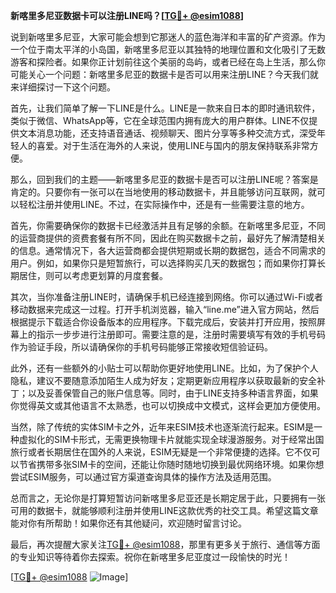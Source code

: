 **新喀里多尼亚数据卡可以注册LINE吗？[[TG💪+ @esim1088](https://t.me/s/esim1088)]**

说到新喀里多尼亚，大家可能会想到它那迷人的蓝色海洋和丰富的矿产资源。作为一个位于南太平洋的小岛国，新喀里多尼亚以其独特的地理位置和文化吸引了无数游客和探险者。如果你正计划前往这个美丽的岛屿，或者已经在岛上生活，那么你可能关心一个问题：新喀里多尼亚的数据卡是否可以用来注册LINE？今天我们就来详细探讨一下这个问题。

首先，让我们简单了解一下LINE是什么。LINE是一款来自日本的即时通讯软件，类似于微信、WhatsApp等，它在全球范围内拥有庞大的用户群体。LINE不仅提供文本消息功能，还支持语音通话、视频聊天、图片分享等多种交流方式，深受年轻人的喜爱。对于生活在海外的人来说，使用LINE与国内的朋友保持联系非常方便。

那么，回到我们的主题——新喀里多尼亚的数据卡是否可以注册LINE呢？答案是肯定的。只要你有一张可以在当地使用的移动数据卡，并且能够访问互联网，就可以轻松注册并使用LINE。不过，在实际操作中，还是有一些需要注意的地方。

首先，你需要确保你的数据卡已经激活并且有足够的余额。在新喀里多尼亚，不同的运营商提供的资费套餐有所不同，因此在购买数据卡之前，最好先了解清楚相关的信息。通常情况下，各大运营商都会提供短期或长期的数据包，适合不同需求的用户。例如，如果你只是短暂旅行，可以选择购买几天的数据包；而如果你打算长期居住，则可以考虑更划算的月度套餐。

其次，当你准备注册LINE时，请确保手机已经连接到网络。你可以通过Wi-Fi或者移动数据来完成这一过程。打开手机浏览器，输入“line.me”进入官方网站，然后根据提示下载适合你设备版本的应用程序。下载完成后，安装并打开应用，按照屏幕上的指示一步步进行注册即可。需要注意的是，注册时需要填写有效的手机号码作为验证手段，所以请确保你的手机号码能够正常接收短信验证码。

此外，还有一些额外的小贴士可以帮助你更好地使用LINE。比如，为了保护个人隐私，建议不要随意添加陌生人成为好友；定期更新应用程序以获取最新的安全补丁；以及妥善保管自己的账户信息等。同时，由于LINE支持多种语言界面，如果你觉得英文或其他语言不太熟悉，也可以切换成中文模式，这样会更加方便使用。

当然，除了传统的实体SIM卡之外，近年来ESIM技术也逐渐流行起来。ESIM是一种虚拟化的SIM卡形式，无需更换物理卡片就能实现全球漫游服务。对于经常出国旅行或者长期居住在国外的人来说，ESIM无疑是一个非常便捷的选择。它不仅可以节省携带多张SIM卡的空间，还能让你随时随地切换到最优网络环境。如果你想尝试ESIM服务，可以通过官方渠道查询具体的操作方法及适用范围。

总而言之，无论你是打算短暂访问新喀里多尼亚还是长期定居于此，只要拥有一张可用的数据卡，就能够顺利注册并使用LINE这款优秀的社交工具。希望这篇文章能对你有所帮助！如果你还有其他疑问，欢迎随时留言讨论。

最后，再次提醒大家关注[TG💪+ @esim1088](https://t.me/s/esim1088)，那里有更多关于旅行、通信等方面的专业知识等待着你去探索。祝你在新喀里多尼亚度过一段愉快的时光！

[[TG💪+ @esim1088](https://t.me/s/esim1088) ![Image](https://i.postimg.cc/4NQfJmqS/Snipaste-2025-05-13-00-14-12.png)]